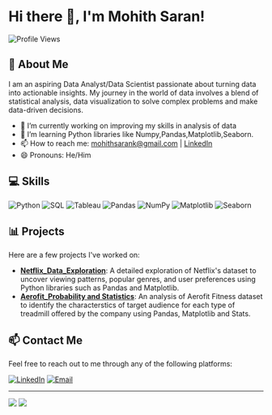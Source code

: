 # Hi there 👋, I'm Mohith Saran!

![Profile Views](https://komarev.com/ghpvc/?username=mohithsaran&color=green)

## 🌟 About Me
I am an aspiring Data Analyst/Data Scientist passionate about turning data into actionable insights. My journey in the world of data involves a blend of statistical analysis, data visualization to solve complex problems and make data-driven decisions.

- 🔭 I’m currently working on improving my skills in analysis of data
- 🌱 I’m learning Python libraries like Numpy,Pandas,Matplotlib,Seaborn.
- 📫 How to reach me: [mohithsarank@gmail.com](mailto:mohithsarank@gmail.com) | [LinkedIn](https://www.linkedin.com/in/mohithsaran/)
- 😄 Pronouns: He/Him

## 💻 Skills
![Python](https://img.shields.io/badge/Python-FFD43B?style=for-the-badge&logo=python&logoColor=blue)
![SQL](https://img.shields.io/badge/SQL-4479A1?style=for-the-badge&logo=sql&logoColor=white)
![Tableau](https://img.shields.io/badge/Tableau-E97627?style=for-the-badge&logo=tableau&logoColor=white)
![Pandas](https://img.shields.io/badge/Pandas-150458?style=for-the-badge&logo=pandas&logoColor=white)
![NumPy](https://img.shields.io/badge/NumPy-013243?style=for-the-badge&logo=numpy&logoColor=white)
![Matplotlib](https://img.shields.io/badge/Matplotlib-ffffff?style=for-the-badge&logo=matplotlib&logoColor=black)
![Seaborn](https://img.shields.io/badge/Seaborn-3776AB?style=for-the-badge&logo=python&logoColor=white)

## 📊 Projects
Here are a few projects I've worked on:

- **[Netflix_Data_Exploration](https://github.com/mohithsaran/Netflix_Business_Case)**: A detailed exploration of Netflix's dataset to uncover viewing patterns, popular genres, and user preferences using Python libraries such as Pandas and Matplotlib.
- **[Aerofit_Probability and Statistics](https://github.com/mohithsaran/AeroFit_Business_Case)**: An analysis of Aerofit Fitness dataset to identify the characterstics of target audience for each type of treadmill offered by the company using Pandas, Matplotlib and Stats.

## 📫 Contact Me
Feel free to reach out to me through any of the following platforms:

[![LinkedIn](https://img.shields.io/badge/LinkedIn-0A66C2?style=for-the-badge&logo=linkedin&logoColor=white)](https://www.linkedin.com/in/mohithsaran/)
[![Email](https://img.shields.io/badge/Email-D14836?style=for-the-badge&logo=gmail&logoColor=white)](mailto:mohithsarank@gmail.com)

---

![](https://github-readme-stats.vercel.app/api?username=mohithsaran&show_icons=true&theme=radical)
![](https://github-readme-stats.vercel.app/api/top-langs/?username=mohithsaran&layout=compact&theme=radical)
